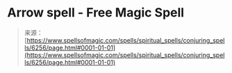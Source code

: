 <!--yml

category: 未分类

date: 2024-06-12 18:40:48

-->

# Arrow spell - Free Magic Spell

> 来源：[https://www.spellsofmagic.com/spells/spiritual_spells/conjuring_spells/6256/page.html#0001-01-01](https://www.spellsofmagic.com/spells/spiritual_spells/conjuring_spells/6256/page.html#0001-01-01)
